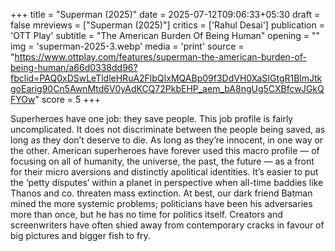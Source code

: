 +++
title = "Superman (2025)"
date = 2025-07-12T09:06:33+05:30
draft = false
mreviews = ["Superman (2025)"]
critics = ['Rahul Desai']
publication = 'OTT Play'
subtitle = "The American Burden Of Being Human"
opening = ""
img = 'superman-2025-3.webp'
media = 'print'
source = "https://www.ottplay.com/features/superman-the-american-burden-of-being-human/a66d0338dd96?fbclid=PAQ0xDSwLeTldleHRuA2FlbQIxMQABp09f3DdVH0XaSIGtgR1BlmJtkgoEarig90Cn5AwnMtd6V0yAdKCQ72PkbEHP_aem_bA8ngUg5CXBfcwJGkQFYOw"
score = 5
+++

Superheroes have one job: they save people. This job profile is fairly uncomplicated. It does not discriminate between the people being saved, as long as they don’t deserve to die. As long as they’re innocent, in one way or the other. American superheroes have forever used this macro profile — of focusing on all of humanity, the universe, the past, the future — as a front for their micro aversions and distinctly apolitical identities. It’s easier to put the ‘petty disputes’ within a planet in perspective when all-time baddies like Thanos and co. threaten mass extinction. At best, our dark friend Batman mined the more systemic problems; politicians have been his adversaries more than once, but he has no time for politics itself. Creators and screenwriters have often shied away from contemporary cracks in favour of big pictures and bigger fish to fry.
